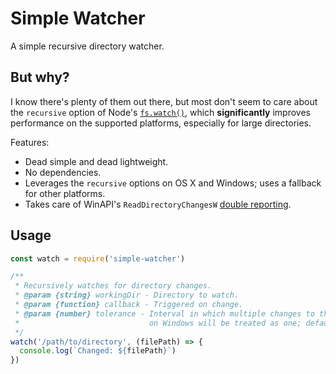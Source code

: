 # Simple Watcher

A simple recursive directory watcher.

## But why?

I know there's plenty of them out there, but most don't seem to care about the `recursive` option of Node's [`fs.watch()`](https://nodejs.org/docs/latest/api/fs.html#fs_fs_watch_filename_options_listener), which **significantly** improves performance on the supported platforms, especially for large directories.

Features:
* Dead simple and dead lightweight.
* No dependencies.
* Leverages the `recursive` options on OS X and Windows; uses a fallback for other platforms.
* Takes care of WinAPI's `ReadDirectoryChangesW` [double reporting](http://stackoverflow.com/questions/14036449/c-winapi-readdirectorychangesw-receiving-double-notifications).

## Usage

```JavaScript
const watch = require('simple-watcher')

/**
 * Recursively watches for directory changes.
 * @param {string} workingDir - Directory to watch.
 * @param {function} callback - Triggered on change.
 * @param {number} tolerance - Interval in which multiple changes to the same file
 *                             on Windows will be treated as one; default is 200ms.
 */
watch('/path/to/directory', (filePath) => {
  console.log(`Changed: ${filePath}`)
})
```
